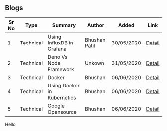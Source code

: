 ## Blogs

| Sr No | Type | Summary | Author | Added | Link |
| ------ | ------ | ------ | ------ | ------ | ------ |
| 1 | Technical | Using InfluxDB in Grafana | Bhushan Patil | 30/05/2020 | [<i class="far fa-align-justify"></i>Detail](influxdb_grafana)|
| 2 | Technical | Deno Vs Node Framework | Unkown | 31/05/2020 | [<i class="far fa-align-justify"></i>Detail](deno_vs_node)|
| 3 | Technical | Docker | Bhushan | 06/06/2020 | [<i class="far fa-align-justify"></i>Detail](docker)|
| 4 | Technical | Using Docker in Kubernetics | Bhushan | 06/06/2020 | [<i class="far fa-align-justify"></i>Detail](docker_kubernetics)|
| 5 | Technical | Google Opensource | Bhushan | 06/06/2020 | [<i class="far fa-align-justify"></i>Detail](docker_kubernetics)|


<i class="fa fa-file"></i>Hello
